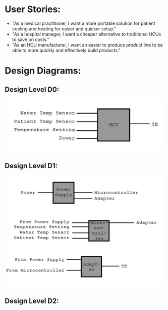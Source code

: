 # User Stories:

* "As a medical practitioner, I want a more portable solution for patient cooling and heating for easier and quicker setup."
* "As a hospital manager, I want a cheaper alternative to traditional HCUs to save on costs."
* "As an HCU manufacturer, I want an easier to produce product line to be able to more quickly and effectively build products."

# Design Diagrams:

## Design Level D0:

![](https://github.com/sullivtz/SeniorDesign/blob/master/D0.png)

## Design Level D1:

![](https://github.com/sullivtz/SeniorDesign/blob/master/D1.png)

## Design Level D2:

